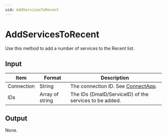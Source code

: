 ```yaml
---
uid: AddServicesToRecent
---
```


# AddServicesToRecent

Use this method to add a number of services to the Recent list.

## Input

| Item       | Format          | Description                                            |
|------------|-----------------|--------------------------------------------------------|
| Connection | String          | The connection ID. See [ConnectApp](xref:ConnectApp).   |
| IDs        | Array of string | The IDs (DmaID/ServiceID) of the services to be added. |

## Output

None.
